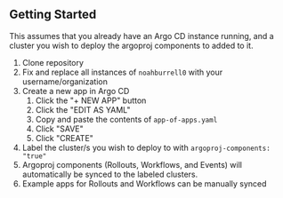 ## Getting Started

This assumes that you already have an Argo CD instance running, and a cluster you wish to deploy the argoproj components to added to it.

1. Clone repository
1. Fix and replace all instances of `noahburrell0` with your username/organization
1. Create a new app in Argo CD
    1. Click the "+ NEW APP" button
    1. Click the "EDIT AS YAML"
    1. Copy and paste the contents of `app-of-apps.yaml`
    1. Click "SAVE"
    1. Click "CREATE"
1. Label the cluster/s you wish to deploy to with `argoproj-components: "true"`
1. Argoproj components (Rollouts, Workflows, and Events) will automatically be synced to the labeled clusters.
1. Example apps for Rollouts and Workflows can be manually synced